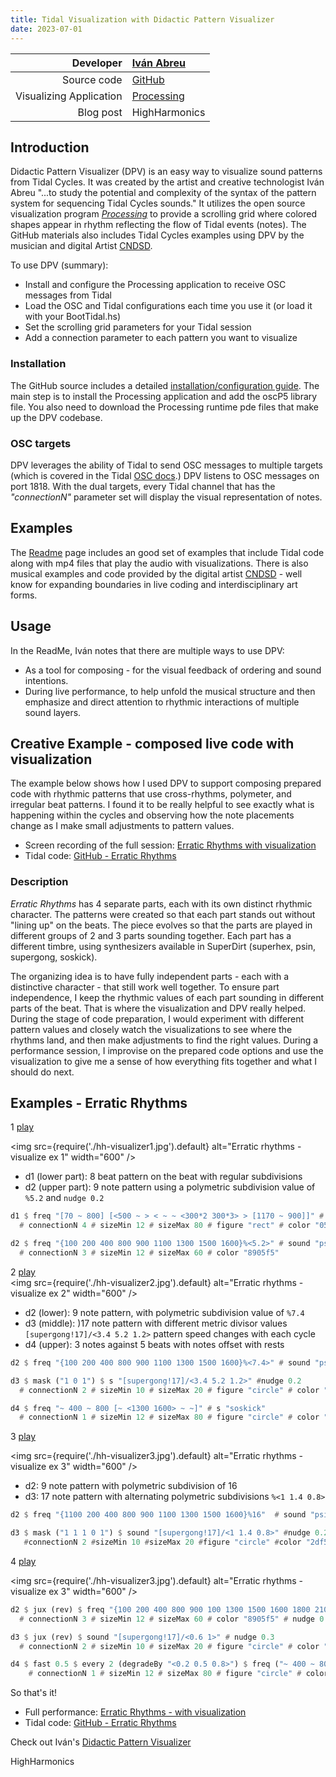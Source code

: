 ```yaml
---
title: Tidal Visualization with Didactic Pattern Visualizer
date: 2023-07-01
---
```


| Developer | [Iván Abreu](https://ivanabreu.net/) |
| ---------------------: | :-------------- |
| Source code | [GitHub](https://github.com/ivan-abreu/didacticpatternvisualizer/tree/main) |
| Visualizing Application | [Processing](https://processing.org/) |
| Blog post | HighHarmonics |

## Introduction
Didactic Pattern Visualizer (DPV) is an easy way to visualize sound patterns from Tidal Cycles. It was created by the artist and creative technologist Iván Abreu "...to study the potential and complexity of the syntax of the pattern system for sequencing Tidal Cycles sounds." It utilizes the open source visualization program *[Processing](https://processing.org/)* to provide a scrolling grid where colored shapes appear in rhythm reflecting the flow of Tidal events (notes). The GitHub materials also includes Tidal Cycles examples using DPV by the musician and digital Artist [CNDSD](http://www.malitzincortes.net/).

To use DPV (summary):
- Install and configure the Processing application to receive OSC messages from Tidal
- Load the OSC and Tidal configurations each time you use it (or load it with your BootTidal.hs)
- Set the scrolling grid parameters for your Tidal session
- Add a connection parameter to each pattern you want to visualize

### Installation
The GitHub source includes a detailed [installation/configuration guide](https://github.com/ivan-abreu/didacticpatternvisualizer/blob/main/installation.md). The main step is to install the Processing application and add the oscP5 library file. You also need to download the Processing runtime pde files that make up the DPV codebase.

### OSC targets
DPV leverages the ability of Tidal to send OSC messages to multiple targets (which is covered in the Tidal [OSC docs](https://tidalcycles.org/docs/configuration/MIDIOSC/osc#multiple-targets-and-messages).) DPV listens to OSC messages on port 1818. With the dual targets, every Tidal channel that has the *"connectionN"* parameter set will display the visual representation of notes.

## Examples
The [Readme](https://github.com/ivan-abreu/didacticpatternvisualizer/tree/main#readme) page includes an good set of examples  that include Tidal code along with mp4 files that play the audio with visualizations. There is also musical examples and code provided by the digital artist [CNDSD](https://vimeo.com/cndsd) - well know for expanding boundaries in live coding and interdisciplinary art forms.   

## Usage
In the ReadMe, Iván notes that there are multiple ways to use DPV:
- As a tool for composing - for the visual feedback of ordering and sound intentions.
- During live performance, to help unfold the musical structure and then emphasize and direct attention to rhythmic interactions of multiple sound layers.

## Creative Example - composed live code with visualization
The example below shows how I used DPV to support composing prepared code with rhythmic patterns that use cross-rhythms, polymeter, and irregular beat patterns. I found it to be really helpful to see exactly what is happening within the cycles and observing how the note placements change as I make small adjustments to pattern values.

- Screen recording of the full session: [Erratic Rhythms with visualization](https://www.youtube.com/watch?v=dwrwnNVT-Po)
- Tidal code: [GitHub - Erratic Rhythms](https://github.com/HighHarmonics2/livecoding/tree/main/tidal/erraticRhythms)

### Description
*Erratic Rhythms* has 4 separate parts, each with its own distinct rhythmic character. The patterns were created so that each part stands out without "lining up" on the beats. The piece evolves so that the parts are played in different groups of 2 and 3 parts sounding together. Each part has a different timbre, using synthesizers available in SuperDirt (superhex, psin, supergong, soskick).

The organizing idea is to have fully independent parts - each with a distinctive character - that still work well together. To ensure part independence, I keep the rhythmic values of each part sounding in different parts of the beat. That is where the visualization and DPV really helped. During the stage of code preparation, I would experiment with different pattern values and closely watch the visualizations to see where the rhythms land, and then make adjustments to find the right values. During a performance session, I improvise on the prepared code options and use the visualization to give me a sense of how everything fits together and what I should do next.

## Examples - Erratic Rhythms
1 [play](https://www.youtube.com/watch?v=dwrwnNVT-Po&t=65s)  

<img
  src={require('./hh-visualizer1.jpg').default}
  alt="Erratic rhythms - visualize ex 1"
  width="600"
/>

- d1 (lower part): 8 beat pattern on the beat with regular subdivisions
- d2 (upper part): 9 note pattern using a polymetric subdivision value of `%5.2` and `nudge 0.2`

```haskell
d1 $ freq "[70 ~ 800] [<500 ~ > < ~ ~ <300*2 300*3> > [1170 ~ 900]]" # sound "superhex"
  # connectionN 4 # sizeMin 12 # sizeMax 80 # figure "rect" # color "0519f5" -- DVP OSC values

d2 $ freq "{100 200 400 800 900 1100 1300 1500 1600}%<5.2>" # sound "psin"  #nudge 0.2
  # connectionN 3 # sizeMin 12 # sizeMax 60 # color "8905f5"
```

2 [play](https://www.youtube.com/watch?v=dwrwnNVT-Po&t=172s)  
<img
  src={require('./hh-visualizer2.jpg').default}
  alt="Erratic rhythms - visualize ex 2"
  width="600"
/>

- d2 (lower): 9 note pattern, with polymetric subdivision value of `%7.4`
- d3 (middle): )17 note pattern with different metric divisor values `[supergong!17]/<3.4 5.2 1.2>`
pattern speed changes with each cycle
- d4 (upper): 3 notes against 5 beats with notes offset with rests

```haskell
d2 $ freq "{100 200 400 800 900 1100 1300 1500 1600}%<7.4>" # sound "psin"

d3 $ mask ("1 0 1") $ s "[supergong!17]/<3.4 5.2 1.2>" #nudge 0.2
  # connectionN 2 # sizeMin 10 # sizeMax 20 # figure "circle" # color "2df505"

d4 $ freq "~ 400 ~ 800 [~ <1300 1600> ~ ~]" # s "soskick"
  # connectionN 1 # sizeMin 12 # sizeMax 80 # figure "circle" # color "f58711"
```

3 [play](https://www.youtube.com/watch?v=dwrwnNVT-Po&t=194s)  

<img
  src={require('./hh-visualizer3.jpg').default}
  alt="Erratic rhythms - visualize ex 3"
  width="600"
/>

- d2: 9 note pattern with polymetric subdivision of 16
- d3: 17 note pattern with alternating polymetric subdivisions `%<1 1.4 0.8>`

```haskell
d2 $ freq "{1100 200 400 800 900 1100 1300 1500 1600}%16"  # sound "psin"

d3 $ mask ("1 1 1 0 1") $ sound "[supergong!17]/<1 1.4 0.8>" #nudge 0.2
   #connectionN 2 #sizeMin 10 #sizeMax 20 #figure "circle" #color "2df505"
```

4 [play](https://www.youtube.com/watch?v=dwrwnNVT-Po&t=265s)  

<img
  src={require('./hh-visualizer3.jpg').default}
  alt="Erratic rhythms - visualize ex 3"
  width="600"
/>


```haskell
d2 $ jux (rev) $ freq "{100 200 400 800 900 100 1300 1500 1600 1800 2100 2400 ~}%11"  # sound "psin"
  # connectionN 3 # sizeMin 12 # sizeMax 60 # color "8905f5" # nudge 0.2

d3 $ jux (rev) $ sound "[supergong!17]/<0.6 1>" # nudge 0.3
  # connectionN 2 # sizeMin 10 # sizeMax 20 # figure "circle" # color "2df505"

d4 $ fast 0.5 $ every 2 (degradeBy "<0.2 0.5 0.8>") $ freq ("~ 400 ~ 800 [~ <1300 1600> ~!2]" |* 0.5) # s "soskick"
    # connectionN 1 # sizeMin 12 # sizeMax 80 # figure "circle" # color "f58711"
```
So that's it! 
- Full performance: [Erratic Rhythms - with visualization](https://www.youtube.com/watch?v=dwrwnNVT-Po)
- Tidal code: [GitHub - Erratic Rhythms](https://github.com/HighHarmonics2/livecoding/tree/main/tidal/erraticRhythms)

Check out Iván's [Didactic Pattern Visualizer](https://github.com/ivan-abreu/didacticpatternvisualizer/tree/main)

HighHarmonics
